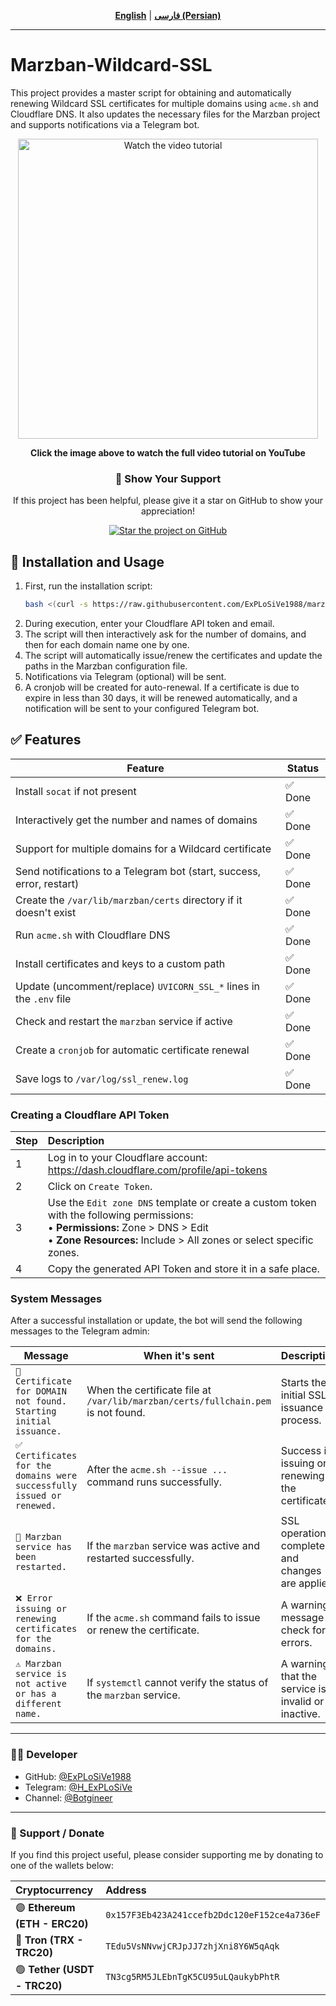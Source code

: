 <div align="center">

[**English**](./README.md) | [**فارسی (Persian)**](./README-fa.md)

</div>

---

# Marzban-Wildcard-SSL

This project provides a master script for obtaining and automatically renewing Wildcard SSL certificates for multiple domains using `acme.sh` and Cloudflare DNS. It also updates the necessary files for the Marzban project and supports notifications via a Telegram bot.

<div align="center">
  <a href="https://www.youtube.com/watch?v=5-RiZ1qNT90" target="_blank">
    <img src="https://img.youtube.com/vi/5-RiZ1qNT90/hqdefault.jpg" alt="Watch the video tutorial" width="480">
  </a>
  <p><strong>Click the image above to watch the full video tutorial on YouTube</strong></p>
</div>

<div align="center">
  <h3>💖 Show Your Support</h3>
  <p>If this project has been helpful, please give it a star on GitHub to show your appreciation!</p>
  <a href="https://github.com/ExPLoSiVe1988/marzban-wildcard-ssl/stargazers">
    <img src="https://img.shields.io/github/stars/ExPLoSiVe1988/marzban-wildcard-ssl?style=for-the-badge&logo=github&color=FFDD00&logoColor=black" alt="Star the project on GitHub">
  </a>
</div>

## 🚀 Installation and Usage

1.  First, run the installation script:
    ```bash
    bash <(curl -s https://raw.githubusercontent.com/ExPLoSiVe1988/marzban-wildcard-ssl/main/install.sh)
    ```
2.  During execution, enter your Cloudflare API token and email.
3.  The script will then interactively ask for the number of domains, and then for each domain name one by one.
4.  The script will automatically issue/renew the certificates and update the paths in the Marzban configuration file.
5.  Notifications via Telegram (optional) will be sent.
6.  A cronjob will be created for auto-renewal. If a certificate is due to expire in less than 30 days, it will be renewed automatically, and a notification will be sent to your configured Telegram bot.

## ✅ Features

| Feature | Status |
|---|---|
| Install `socat` if not present | ✅ Done |
| Interactively get the number and names of domains | ✅ Done |
| Support for multiple domains for a Wildcard certificate | ✅ Done |
| Send notifications to a Telegram bot (start, success, error, restart) | ✅ Done |
| Create the `/var/lib/marzban/certs` directory if it doesn't exist | ✅ Done |
| Run `acme.sh` with Cloudflare DNS | ✅ Done |
| Install certificates and keys to a custom path | ✅ Done |
| Update (uncomment/replace) `UVICORN_SSL_*` lines in the `.env` file | ✅ Done |
| Check and restart the `marzban` service if active | ✅ Done |
| Create a `cronjob` for automatic certificate renewal | ✅ Done |
| Save logs to `/var/log/ssl_renew.log` | ✅ Done |


### Creating a Cloudflare API Token

| Step | Description |
|:---|:---|
| 1 | Log in to your Cloudflare account: https://dash.cloudflare.com/profile/api-tokens |
| 2 | Click on `Create Token`. |
| 3 | Use the `Edit zone DNS` template or create a custom token with the following permissions: <br> • **Permissions:** Zone > DNS > Edit <br> • **Zone Resources:** Include > All zones or select specific zones. |
| 4 | Copy the generated API Token and store it in a safe place. |

### System Messages

After a successful installation or update, the bot will send the following messages to the Telegram admin:

| Message | When it's sent | Description |
|---|---|---|
| `📄 Certificate for DOMAIN not found. Starting initial issuance.` | When the certificate file at `/var/lib/marzban/certs/fullchain.pem` is not found. | Starts the initial SSL issuance process. |
| `✅ Certificates for the domains were successfully issued or renewed.` | After the `acme.sh --issue ...` command runs successfully. | Success in issuing or renewing the certificate. |
| `🔄 Marzban service has been restarted.` | If the `marzban` service was active and restarted successfully. | SSL operation is complete, and changes are applied. |
| `❌ Error issuing or renewing certificates for the domains.` | If the `acme.sh` command fails to issue or renew the certificate. | A warning message to check for errors. |
| `⚠️ Marzban service is not active or has a different name.` | If `systemctl` cannot verify the status of the `marzban` service. | A warning that the service is invalid or inactive. |

-----

### 👨‍💻 Developer

*   GitHub: [@ExPLoSiVe1988](https://github.com/ExPLoSiVe1988)
*   Telegram: [@H_ExPLoSiVe](https://t.me/H_ExPLoSiVe)
*   Channel: [@Botgineer](https://t.me/Botgineer)

-----

### 💖 Support / Donate

If you find this project useful, please consider supporting me by donating to one of the wallets below:

| Cryptocurrency | Address |
|:---|:---|
| 🟣 **Ethereum (ETH - ERC20)** | `0x157F3Eb423A241ccefb2Ddc120eF152ce4a736eF` |
| 🔵 **Tron (TRX - TRC20)** | `TEdu5VsNNvwjCRJpJJ7zhjXni8Y6W5qAqk` |
| 🟢 **Tether (USDT - TRC20)** | `TN3cg5RM5JLEbnTgK5CU95uLQaukybPhtR` |
